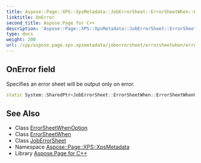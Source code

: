 ```yaml
---
title: Aspose::Page::XPS::XpsMetadata::JobErrorSheet::ErrorSheetWhen::ErrorSheetWhenOption::OnError field
linktitle: OnError
second_title: Aspose.Page for C++
description: 'Aspose::Page::XPS::XpsMetadata::JobErrorSheet::ErrorSheetWhen::ErrorSheetWhenOption::OnError field. Specifies an error sheet will be output only on error in C++.'
type: docs
weight: 200
url: /cpp/aspose.page.xps.xpsmetadata/joberrorsheet/errorsheetwhen/errorsheetwhenoption/onerror/
---
```

## OnError field


Specifies an error sheet will be output only on error.

```cpp
static System::SharedPtr<JobErrorSheet::ErrorSheetWhen::ErrorSheetWhenOption> Aspose::Page::XPS::XpsMetadata::JobErrorSheet::ErrorSheetWhen::ErrorSheetWhenOption::OnError
```

## See Also

* Class [ErrorSheetWhenOption](../)
* Class [ErrorSheetWhen](../../)
* Class [JobErrorSheet](../../../)
* Namespace [Aspose::Page::XPS::XpsMetadata](../../../../)
* Library [Aspose.Page for C++](../../../../../)
